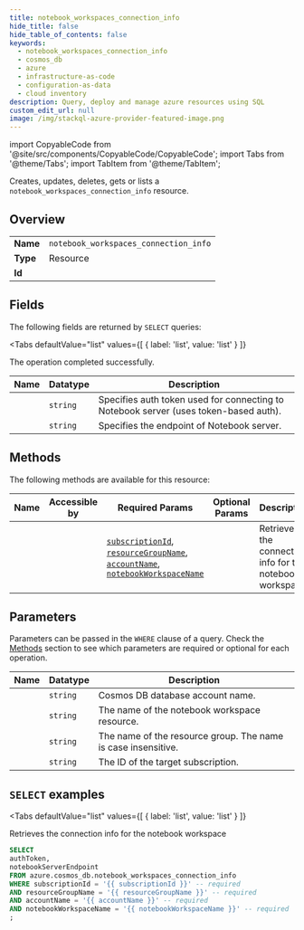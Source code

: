 ```yaml
--- 
title: notebook_workspaces_connection_info
hide_title: false
hide_table_of_contents: false
keywords:
  - notebook_workspaces_connection_info
  - cosmos_db
  - azure
  - infrastructure-as-code
  - configuration-as-data
  - cloud inventory
description: Query, deploy and manage azure resources using SQL
custom_edit_url: null
image: /img/stackql-azure-provider-featured-image.png
---
```


import CopyableCode from '@site/src/components/CopyableCode/CopyableCode';
import Tabs from '@theme/Tabs';
import TabItem from '@theme/TabItem';

Creates, updates, deletes, gets or lists a <code>notebook_workspaces_connection_info</code> resource.

## Overview
<table><tbody>
<tr><td><b>Name</b></td><td><code>notebook_workspaces_connection_info</code></td></tr>
<tr><td><b>Type</b></td><td>Resource</td></tr>
<tr><td><b>Id</b></td><td><CopyableCode code="azure.cosmos_db.notebook_workspaces_connection_info" /></td></tr>
</tbody></table>

## Fields

The following fields are returned by `SELECT` queries:

<Tabs
    defaultValue="list"
    values={[
        { label: 'list', value: 'list' }
    ]}
>
<TabItem value="list">

The operation completed successfully.

<table>
<thead>
    <tr>
    <th>Name</th>
    <th>Datatype</th>
    <th>Description</th>
    </tr>
</thead>
<tbody>
<tr>
    <td><CopyableCode code="authToken" /></td>
    <td><code>string</code></td>
    <td>Specifies auth token used for connecting to Notebook server (uses token-based auth).</td>
</tr>
<tr>
    <td><CopyableCode code="notebookServerEndpoint" /></td>
    <td><code>string</code></td>
    <td>Specifies the endpoint of Notebook server.</td>
</tr>
</tbody>
</table>
</TabItem>
</Tabs>

## Methods

The following methods are available for this resource:

<table>
<thead>
    <tr>
    <th>Name</th>
    <th>Accessible by</th>
    <th>Required Params</th>
    <th>Optional Params</th>
    <th>Description</th>
    </tr>
</thead>
<tbody>
<tr>
    <td><a href="#list"><CopyableCode code="list" /></a></td>
    <td><CopyableCode code="select" /></td>
    <td><a href="#parameter-subscriptionId"><code>subscriptionId</code></a>, <a href="#parameter-resourceGroupName"><code>resourceGroupName</code></a>, <a href="#parameter-accountName"><code>accountName</code></a>, <a href="#parameter-notebookWorkspaceName"><code>notebookWorkspaceName</code></a></td>
    <td></td>
    <td>Retrieves the connection info for the notebook workspace</td>
</tr>
</tbody>
</table>

## Parameters

Parameters can be passed in the `WHERE` clause of a query. Check the [Methods](#methods) section to see which parameters are required or optional for each operation.

<table>
<thead>
    <tr>
    <th>Name</th>
    <th>Datatype</th>
    <th>Description</th>
    </tr>
</thead>
<tbody>
<tr id="parameter-accountName">
    <td><CopyableCode code="accountName" /></td>
    <td><code>string</code></td>
    <td>Cosmos DB database account name.</td>
</tr>
<tr id="parameter-notebookWorkspaceName">
    <td><CopyableCode code="notebookWorkspaceName" /></td>
    <td><code>string</code></td>
    <td>The name of the notebook workspace resource.</td>
</tr>
<tr id="parameter-resourceGroupName">
    <td><CopyableCode code="resourceGroupName" /></td>
    <td><code>string</code></td>
    <td>The name of the resource group. The name is case insensitive.</td>
</tr>
<tr id="parameter-subscriptionId">
    <td><CopyableCode code="subscriptionId" /></td>
    <td><code>string</code></td>
    <td>The ID of the target subscription.</td>
</tr>
</tbody>
</table>

## `SELECT` examples

<Tabs
    defaultValue="list"
    values={[
        { label: 'list', value: 'list' }
    ]}
>
<TabItem value="list">

Retrieves the connection info for the notebook workspace

```sql
SELECT
authToken,
notebookServerEndpoint
FROM azure.cosmos_db.notebook_workspaces_connection_info
WHERE subscriptionId = '{{ subscriptionId }}' -- required
AND resourceGroupName = '{{ resourceGroupName }}' -- required
AND accountName = '{{ accountName }}' -- required
AND notebookWorkspaceName = '{{ notebookWorkspaceName }}' -- required
;
```
</TabItem>
</Tabs>

